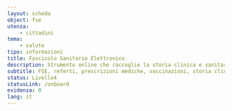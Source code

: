 ```yaml
---
layout: scheda
object: fse
utenza:
    - cittadini
tema:
    - salute
tipo: informazioni
title: Fascicolo Sanitario Elettronico
description: Strumento online che raccoglie la storia clinica e sanitaria di una persona. Occorre autenticarsi e dare il consenso
subtitle: FSE, referti, prescrizioni mediche, vaccinazioni, storia clinica, stato di salute
status: Livello4
statusLink: /onboard
evidenza: 0
lang: it
---
```

